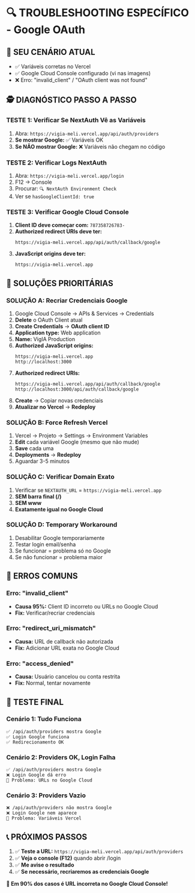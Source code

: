 # 🔍 TROUBLESHOOTING ESPECÍFICO - Google OAuth

## 🎯 **SEU CENÁRIO ATUAL**
- ✅ Variáveis corretas no Vercel
- ✅ Google Cloud Console configurado (vi nas imagens)
- ❌ Erro: "invalid_client" / "OAuth client was not found"

## 🕵️ **DIAGNÓSTICO PASSO A PASSO**

### **TESTE 1: Verificar Se NextAuth Vê as Variáveis**
1. Abra: `https://vigia-meli.vercel.app/api/auth/providers`
2. **Se mostrar Google:** ✅ Variáveis OK
3. **Se NÃO mostrar Google:** ❌ Variáveis não chegam no código

### **TESTE 2: Verificar Logs NextAuth**
1. Abra: `https://vigia-meli.vercel.app/login`
2. F12 → Console
3. Procurar: `🔍 NextAuth Environment Check`
4. Ver se `hasGoogleClientId: true`

### **TESTE 3: Verificar Google Cloud Console**
1. **Client ID deve começar com:** `787358726783-`
2. **Authorized redirect URIs deve ter:** 
   ```
   https://vigia-meli.vercel.app/api/auth/callback/google
   ```
3. **JavaScript origins deve ter:**
   ```
   https://vigia-meli.vercel.app
   ```

## 🔧 **SOLUÇÕES PRIORITÁRIAS**

### **SOLUÇÃO A: Recriar Credenciais Google**
1. Google Cloud Console → APIs & Services → Credentials
2. **Delete** o OAuth Client atual
3. **Create Credentials** → **OAuth client ID**
4. **Application type:** Web application
5. **Name:** VigIA Production
6. **Authorized JavaScript origins:**
   ```
   https://vigia-meli.vercel.app
   http://localhost:3000
   ```
7. **Authorized redirect URIs:**
   ```
   https://vigia-meli.vercel.app/api/auth/callback/google
   http://localhost:3000/api/auth/callback/google
   ```
8. **Create** → Copiar novas credenciais
9. **Atualizar no Vercel** → **Redeploy**

### **SOLUÇÃO B: Force Refresh Vercel**
1. Vercel → Projeto → Settings → Environment Variables
2. **Edit** cada variável Google (mesmo que não mude)
3. **Save** cada uma
4. **Deployments** → **Redeploy**
5. Aguardar 3-5 minutos

### **SOLUÇÃO C: Verificar Domain Exato**
1. Verificar se `NEXTAUTH_URL` = `https://vigia-meli.vercel.app`
2. **SEM barra final (/)** 
3. **SEM www**
4. **Exatamente igual no Google Cloud**

### **SOLUÇÃO D: Temporary Workaround**
1. Desabilitar Google temporariamente
2. Testar login email/senha
3. Se funcionar = problema só no Google
4. Se não funcionar = problema maior

## 🚨 **ERROS COMUNS**

### **Erro: "invalid_client"**
- **Causa 95%:** Client ID incorreto ou URLs no Google Cloud
- **Fix:** Verificar/recriar credenciais

### **Erro: "redirect_uri_mismatch"**
- **Causa:** URL de callback não autorizada
- **Fix:** Adicionar URL exata no Google Cloud

### **Erro: "access_denied"**
- **Causa:** Usuário cancelou ou conta restrita
- **Fix:** Normal, tentar novamente

## 🎯 **TESTE FINAL**

### **Cenário 1: Tudo Funciona**
```
✅ /api/auth/providers mostra Google
✅ Login Google funciona
✅ Redirecionamento OK
```

### **Cenário 2: Providers OK, Login Falha**
```
✅ /api/auth/providers mostra Google
❌ Login Google dá erro
🔧 Problema: URLs no Google Cloud
```

### **Cenário 3: Providers Vazio**
```
❌ /api/auth/providers não mostra Google
❌ Login Google nem aparece
🔧 Problema: Variáveis Vercel
```

## 📞 **PRÓXIMOS PASSOS**

1. ✅ **Teste a URL:** `https://vigia-meli.vercel.app/api/auth/providers`
2. ✅ **Veja o console (F12)** quando abrir /login
3. ✅ **Me avise o resultado**
4. ✅ **Se necessário, recriaremos as credenciais Google**

**🎯 Em 90% dos casos é URL incorreta no Google Cloud Console!**